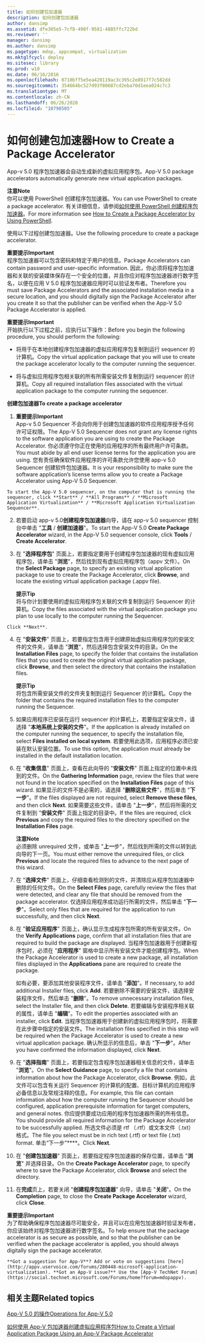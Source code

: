 ```yaml
---
title: 如何创建包加速器
description: 如何创建包加速器
author: dansimp
ms.assetid: dfe305e5-7cf8-498f-9581-4805ffc722bd
ms.reviewer: ''
manager: dansimp
ms.author: dansimp
ms.pagetype: mdop, appcompat, virtualization
ms.mktglfcycl: deploy
ms.sitesec: library
ms.prod: w10
ms.date: 06/16/2016
ms.openlocfilehash: 0710bff5e5ea420119ac3c395c2e8917f7c582dd
ms.sourcegitcommit: 354664bc527d93f80687cd2eba70d1eea024c7c3
ms.translationtype: MT
ms.contentlocale: zh-CN
ms.lasthandoff: 06/26/2020
ms.locfileid: "10798505"
---
```

# <span data-ttu-id="dac00-103">如何创建包加速器</span><span class="sxs-lookup"><span data-stu-id="dac00-103">How to Create a Package Accelerator</span></span>


<span data-ttu-id="dac00-104">App-v 5.0 程序包加速器会自动生成新的虚拟应用程序包。</span><span class="sxs-lookup"><span data-stu-id="dac00-104">App-V 5.0 package accelerators automatically generate new virtual application packages.</span></span>

**<span data-ttu-id="dac00-105">注意</span><span class="sxs-lookup"><span data-stu-id="dac00-105">Note</span></span>**  
<span data-ttu-id="dac00-106">你可以使用 PowerShell 创建程序包加速器。</span><span class="sxs-lookup"><span data-stu-id="dac00-106">You can use PowerShell to create a package accelerator.</span></span> <span data-ttu-id="dac00-107">有关详细信息，请参阅[如何使用 PowerShell 创建程序包加速器](how-to-create-a-package-accelerator-by-using-powershell.md)。</span><span class="sxs-lookup"><span data-stu-id="dac00-107">For more information see [How to Create a Package Accelerator by Using PowerShell](how-to-create-a-package-accelerator-by-using-powershell.md).</span></span>



<span data-ttu-id="dac00-108">使用以下过程创建包加速器。</span><span class="sxs-lookup"><span data-stu-id="dac00-108">Use the following procedure to create a package accelerator.</span></span>

**<span data-ttu-id="dac00-109">重要提示</span><span class="sxs-lookup"><span data-stu-id="dac00-109">Important</span></span>**  
<span data-ttu-id="dac00-110">程序包加速器可以包含密码和特定于用户的信息。</span><span class="sxs-lookup"><span data-stu-id="dac00-110">Package Accelerators can contain password and user-specific information.</span></span> <span data-ttu-id="dac00-111">因此，你必须将程序包加速器和关联的安装媒体保存在一个安全的位置，并且你应对程序包加速器进行数字签名，以便在应用 V 5.0 程序包加速器应用时可以验证发布者。</span><span class="sxs-lookup"><span data-stu-id="dac00-111">Therefore you must save Package Accelerators and the associated installation media in a secure location, and you should digitally sign the Package Accelerator after you create it so that the publisher can be verified when the App-V 5.0 Package Accelerator is applied.</span></span>



**<span data-ttu-id="dac00-112">重要提示</span><span class="sxs-lookup"><span data-stu-id="dac00-112">Important</span></span>**  
<span data-ttu-id="dac00-113">开始执行以下过程之前，应执行以下操作：</span><span class="sxs-lookup"><span data-stu-id="dac00-113">Before you begin the following procedure, you should perform the following:</span></span>

-   <span data-ttu-id="dac00-114">将用于在本地创建程序包加速器的虚拟应用程序包复制到运行 sequencer 的计算机。</span><span class="sxs-lookup"><span data-stu-id="dac00-114">Copy the virtual application package that you will use to create the package accelerator locally to the computer running the sequencer.</span></span>

-   <span data-ttu-id="dac00-115">将与虚拟应用程序包相关联的所有所需安装文件复制到运行 sequencer 的计算机。</span><span class="sxs-lookup"><span data-stu-id="dac00-115">Copy all required installation files associated with the virtual application package to the computer running the sequencer.</span></span>



**<span data-ttu-id="dac00-116">创建包加速器</span><span class="sxs-lookup"><span data-stu-id="dac00-116">To create a package accelerator</span></span>**

1.  **<span data-ttu-id="dac00-117">重要提示</span><span class="sxs-lookup"><span data-stu-id="dac00-117">Important</span></span>**  
    <span data-ttu-id="dac00-118">App-v 5.0 Sequencer 不会向你用于创建包加速器的软件应用程序授予任何许可证权限。</span><span class="sxs-lookup"><span data-stu-id="dac00-118">The App-V 5.0 Sequencer does not grant any license rights to the software application you are using to create the Package Accelerator.</span></span> <span data-ttu-id="dac00-119">你必须遵守你正在使用的应用程序的所有最终用户许可条款。</span><span class="sxs-lookup"><span data-stu-id="dac00-119">You must abide by all end user license terms for the application you are using.</span></span> <span data-ttu-id="dac00-120">您有责任确保软件应用程序的许可条款允许您使用 app-v 5.0 Sequencer 创建软件包加速器。</span><span class="sxs-lookup"><span data-stu-id="dac00-120">It is your responsibility to make sure the software application’s license terms allow you to create a Package Accelerator using App-V 5.0 Sequencer.</span></span>



~~~
To start the App-V 5.0 sequencer, on the computer that is running the sequencer, click **Start** / **All Programs** / **Microsoft Application Virtualization** / **Microsoft Application Virtualization Sequencer**.
~~~

2. <span data-ttu-id="dac00-121">若要启动 app-v 5.0**创建程序包加速器**向导，请在 app-v 5.0 sequencer 控制台中单击 "**工具**  /  **创建加速器**"。</span><span class="sxs-lookup"><span data-stu-id="dac00-121">To start the App-V 5.0 **Create Package Accelerator** wizard, in the App-V 5.0 sequencer console, click **Tools** / **Create Accelerator**.</span></span>

3. <span data-ttu-id="dac00-122">在 "**选择程序包**" 页面上，若要指定要用于创建程序包加速器的现有虚拟应用程序包，请单击 "**浏览**"，然后找到现有虚拟应用程序包（appv 文件）。</span><span class="sxs-lookup"><span data-stu-id="dac00-122">On the **Select Package** page, to specify an existing virtual application package to use to create the Package Accelerator, click **Browse**, and locate the existing virtual application package (.appv file).</span></span>

   **<span data-ttu-id="dac00-123">提示</span><span class="sxs-lookup"><span data-stu-id="dac00-123">Tip</span></span>**  
   <span data-ttu-id="dac00-124">将与你计划要使用的虚拟应用程序包关联的文件复制到运行 Sequencer 的计算机。</span><span class="sxs-lookup"><span data-stu-id="dac00-124">Copy the files associated with the virtual application package you plan to use locally to the computer running the Sequencer.</span></span>



~~~
Click **Next**.
~~~

4. <span data-ttu-id="dac00-125">在 "**安装文件**" 页面上，若要指定包含用于创建原始虚拟应用程序包的安装文件的文件夹，请单击 "**浏览**"，然后选择包含安装文件的目录。</span><span class="sxs-lookup"><span data-stu-id="dac00-125">On the **Installation Files** page, to specify the folder that contains the installation files that you used to create the original virtual application package, click **Browse**, and then select the directory that contains the installation files.</span></span>

   **<span data-ttu-id="dac00-126">提示</span><span class="sxs-lookup"><span data-stu-id="dac00-126">Tip</span></span>**  
   <span data-ttu-id="dac00-127">将包含所需安装文件的文件夹复制到运行 Sequencer 的计算机。</span><span class="sxs-lookup"><span data-stu-id="dac00-127">Copy the folder that contains the required installation files to the computer running the Sequencer.</span></span>



5. <span data-ttu-id="dac00-128">如果应用程序已安装在运行 sequencer 的计算机上，若要指定安装文件，请选择 "**本地系统上安装的文件**"。</span><span class="sxs-lookup"><span data-stu-id="dac00-128">If the application is already installed on the computer running the sequencer, to specify the installation file, select **Files installed on local system**.</span></span> <span data-ttu-id="dac00-129">若要使用此选项，应用程序必须已安装在默认安装位置。</span><span class="sxs-lookup"><span data-stu-id="dac00-129">To use this option, the application must already be installed in the default installation location.</span></span>

6. <span data-ttu-id="dac00-130">在 "**收集信息**" 页面上，查看在此向导的 "**安装文件**" 页面上指定的位置中未找到的文件。</span><span class="sxs-lookup"><span data-stu-id="dac00-130">On the **Gathering Information** page, review the files that were not found in the location specified on the **Installation Files** page of this wizard.</span></span> <span data-ttu-id="dac00-131">如果显示的文件不是必需的，请选择 "**删除这些文件**"，然后单击 "**下一步**"。</span><span class="sxs-lookup"><span data-stu-id="dac00-131">If the files displayed are not required, select **Remove these files**, and then click **Next**.</span></span> <span data-ttu-id="dac00-132">如果需要这些文件，请单击 "**上一步**"，然后将所需的文件复制到 "**安装文件**" 页面上指定的目录中。</span><span class="sxs-lookup"><span data-stu-id="dac00-132">If the files are required, click **Previous** and copy the required files to the directory specified on the **Installation Files** page.</span></span>

   **<span data-ttu-id="dac00-133">注意</span><span class="sxs-lookup"><span data-stu-id="dac00-133">Note</span></span>**  
   <span data-ttu-id="dac00-134">必须删除 unrequired 文件，或单击 "**上一**步"，然后找到所需的文件以转到此向导的下一页。</span><span class="sxs-lookup"><span data-stu-id="dac00-134">You must either remove the unrequired files, or click **Previous** and locate the required files to advance to the next page of this wizard.</span></span>



7. <span data-ttu-id="dac00-135">在 "**选择文件**" 页面上，仔细查看检测到的文件，并清除应从程序包加速器中删除的任何文件。</span><span class="sxs-lookup"><span data-stu-id="dac00-135">On the **Select Files** page, carefully review the files that were detected, and clear any file that should be removed from the package accelerator.</span></span> <span data-ttu-id="dac00-136">仅选择应用程序成功运行所需的文件，然后单击 "**下一步**"。</span><span class="sxs-lookup"><span data-stu-id="dac00-136">Select only files that are required for the application to run successfully, and then click **Next**.</span></span>

8. <span data-ttu-id="dac00-137">在 "**验证应用程序**" 页面上，确认显示生成程序包所需的所有安装文件。</span><span class="sxs-lookup"><span data-stu-id="dac00-137">On the **Verify Applications** page, confirm that all installation files that are required to build the package are displayed.</span></span> <span data-ttu-id="dac00-138">当程序包加速器用于创建新程序包时，必须在 "**应用程序**" 窗格中显示所有安装文件才能创建程序包。</span><span class="sxs-lookup"><span data-stu-id="dac00-138">When the Package Accelerator is used to create a new package, all installation files displayed in the **Applications** pane are required to create the package.</span></span>

   <span data-ttu-id="dac00-139">如有必要，要添加其他安装程序文件，请单击 "**添加**"。</span><span class="sxs-lookup"><span data-stu-id="dac00-139">If necessary, to add additional Installer files, click **Add**.</span></span> <span data-ttu-id="dac00-140">若要删除不需要的安装文件，请选择安装程序文件，然后单击 "**删除**"。</span><span class="sxs-lookup"><span data-stu-id="dac00-140">To remove unnecessary installation files, select the Installer file, and then click **Delete**.</span></span> <span data-ttu-id="dac00-141">若要编辑与安装程序相关联的属性，请单击 "**编辑**"。</span><span class="sxs-lookup"><span data-stu-id="dac00-141">To edit the properties associated with an installer, click **Edit**.</span></span> <span data-ttu-id="dac00-142">当程序包加速器用于创建新的虚拟应用程序包时，将需要在此步骤中指定的安装文件。</span><span class="sxs-lookup"><span data-stu-id="dac00-142">The installation files specified in this step will be required when the Package Accelerator is used to create a new virtual application package.</span></span> <span data-ttu-id="dac00-143">确认所显示的信息后，单击 "**下一步**"。</span><span class="sxs-lookup"><span data-stu-id="dac00-143">After you have confirmed the information displayed, click **Next**.</span></span>

9. <span data-ttu-id="dac00-144">在 "**选择指南**" 页面上，若要指定包含程序包加速器相关信息的文件，请单击 "**浏览**"。</span><span class="sxs-lookup"><span data-stu-id="dac00-144">On the **Select Guidance** page, to specify a file that contains information about how the Package Accelerator, click **Browse**.</span></span> <span data-ttu-id="dac00-145">例如，此文件可以包含有关运行 Sequencer 的计算机的配置、目标计算机的应用程序必备信息以及常规注释的信息。</span><span class="sxs-lookup"><span data-stu-id="dac00-145">For example, this file can contain information about how the computer running the Sequencer should be configured, application prerequisite information for target computers, and general notes.</span></span> <span data-ttu-id="dac00-146">你应提供要成功应用的程序包加速器所需的所有信息。</span><span class="sxs-lookup"><span data-stu-id="dac00-146">You should provide all required information for the Package Accelerator to be successfully applied.</span></span> <span data-ttu-id="dac00-147">所选文件必须是 rtf （.rtf）或文本文件（.txt）格式。</span><span class="sxs-lookup"><span data-stu-id="dac00-147">The file you select must be in rich text (.rtf) or text file (.txt) format.</span></span> <span data-ttu-id="dac00-148">单击“下一步”\*\*\*\*。</span><span class="sxs-lookup"><span data-stu-id="dac00-148">Click **Next**.</span></span>

10. <span data-ttu-id="dac00-149">在 "**创建包加速器**" 页面上，若要指定程序包加速器的保存位置，请单击 "**浏览**" 并选择目录。</span><span class="sxs-lookup"><span data-stu-id="dac00-149">On the **Create Package Accelerator** page, to specify where to save the Package Accelerator, click **Browse** and select the directory.</span></span>

11. <span data-ttu-id="dac00-150">在**完成**页上，若要关闭 "**创建程序包加速器**" 向导，请单击 "**关闭**"。</span><span class="sxs-lookup"><span data-stu-id="dac00-150">On the **Completion** page, to close the **Create Package Accelerator** wizard, click **Close**.</span></span>

   **<span data-ttu-id="dac00-151">重要提示</span><span class="sxs-lookup"><span data-stu-id="dac00-151">Important</span></span>**  
   <span data-ttu-id="dac00-152">为了帮助确保程序包加速器尽可能安全，并且可以在应用包加速器时验证发布者，你应该始终对程序包加速器进行数字签名。</span><span class="sxs-lookup"><span data-stu-id="dac00-152">To help ensure that the package accelerator is as secure as possible, and so that the publisher can be verified when the package accelerator is applied, you should always digitally sign the package accelerator.</span></span>



~~~
**Got a suggestion for App-V**? Add or vote on suggestions [here](http://appv.uservoice.com/forums/280448-microsoft-application-virtualization). **Got an App-V issue?** Use the [App-V TechNet Forum](https://social.technet.microsoft.com/Forums/home?forum=mdopappv).
~~~

## <span data-ttu-id="dac00-153">相关主题</span><span class="sxs-lookup"><span data-stu-id="dac00-153">Related topics</span></span>


[<span data-ttu-id="dac00-154">App-V 5.0 的操作</span><span class="sxs-lookup"><span data-stu-id="dac00-154">Operations for App-V 5.0</span></span>](operations-for-app-v-50.md)

[<span data-ttu-id="dac00-155">如何使用 App-V 包加速器创建虚拟应用程序包</span><span class="sxs-lookup"><span data-stu-id="dac00-155">How to Create a Virtual Application Package Using an App-V Package Accelerator</span></span>](how-to-create-a-virtual-application-package-using-an-app-v-package-accelerator.md)









